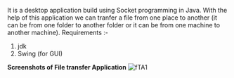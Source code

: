 It is a desktop application build using Socket programming in Java. With the help of this application we can tranfer a file from one place to another (it can be from one folder to another folder or it can be from one machine to another machine).
Requirements :-
1. jdk
2. Swing (for GUI)

<b>Screenshots of File transfer Application</b>
![fTA1](https://user-images.githubusercontent.com/70911657/123655721-de158b00-d84c-11eb-90a6-614b4d636844.PNG)
